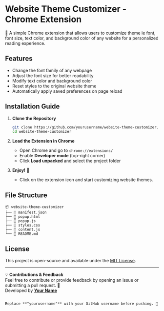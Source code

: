 # Website Theme Customizer - Chrome Extension

🎨 A simple Chrome extension that allows users to customize theme ie  font, font size, text color, and background color of any website for a personalized reading experience.

## Features
- Change the font family of any webpage
- Adjust the font size for better readability
- Modify text color and background color
- Reset styles to the original website theme
- Automatically apply saved preferences on page reload

## Installation Guide
1. **Clone the Repository**  
   ```sh
   git clone https://github.com/yourusername/website-theme-customizer.git
   cd website-theme-customizer
   ```

2. **Load the Extension in Chrome**  
   - Open Chrome and go to `chrome://extensions/`
   - Enable **Developer mode** (top-right corner)
   - Click **Load unpacked** and select the project folder

3. **Enjoy!** 🎉  
   - Click on the extension icon and start customizing website themes.

## File Structure
```
📦 website-theme-customizer
├── 📄 manifest.json
├── 📄 popup.html
├── 📄 popup.js
├── 📄 styles.css
├── 📄 content.js
└── 📄 README.md
```

## License
This project is open-source and available under the [MIT License](LICENSE).

---

💡 **Contributions & Feedback**  
Feel free to contribute or provide feedback by opening an issue or submitting a pull request. 🚀  
Developed by **[Your Name](https://github.com/yourusername)**
```

Replace **"yourusername"** with your GitHub username before pushing. 🚀
